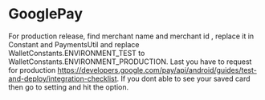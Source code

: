 # GooglePay
For production release,  find merchant name and merchant id , replace it in Constant and  PaymentsUtil and replace WalletConstants.ENVIRONMENT_TEST to WalletConstants.ENVIRONMENT_PRODUCTION. Last you have to request for production https://developers.google.com/pay/api/android/guides/test-and-deploy/integration-checklist.
If you dont able to see your saved card then go to setting and hit the option. 
